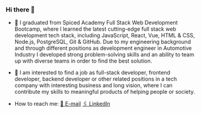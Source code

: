 ### Hi there 👋

<!--
**RobinLiuMr/robinliumr** is a ✨ _special_ ✨ repository because its `README.md` (this file) appears on your GitHub profile.

Here are some ideas to get you started:

- 🔭 I’m currently working on ...
- 🌱 I’m currently learning ...
- 👯 I’m looking to collaborate on ...
- 🤔 I’m looking for help with ...
- 💬 Ask me about ...
- 📫 How to reach me: ...
- 😄 Pronouns: ...
- ⚡ Fun fact: ...
-->

- 🌱 I graduated from Spiced Academy Full Stack Web Development Bootcamp, where I learned the latest cutting-edge full stack web development tech stack, including JavaScript, React, Vue, HTML & CSS, Node.js, PostgreSQL, Git & GitHub. Due to my engineering background and through different positions as development engineer in Automotive Industry I developed strong problem-solving skills and an ability to team up with diverse teams in order to find the best solution.

- 🔭 I am interested to find a job as full-stack developer, frontend developer, backend developer or other related positions in a tech company with interesting business and long vision, where I can contribute my skills to meaningful products of helping people or society.

- How to reach me: 
[📧 E-mail](mailto:robin.liu.mr@gmail.com)
<a href="https://www.linkedin.com/in/bin-liu/" target="_blank">🖇 LinkedIn</a>
